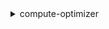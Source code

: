<details>

<summary>
compute-optimizer
</summary>

- <details><summary>describe-recommendation-export-jobs</summary>

  * --job-ids
  * --filters
  * --next-token
  * --max-results
  * --cli-input-json
  * --cli-input-yaml
  * --generate-cli-skeleton


- <details><summary>export-auto-scaling-group-recommendations</summary>

  * --account-ids
  * --filters
  * --fields-to-export
  * --s3-destination-config
  * --file-format
  * --include-member-accounts
  * --no-include-member-accounts
  * --cli-input-json
  * --cli-input-yaml
  * --generate-cli-skeleton


- <details><summary>export-ebs-volume-recommendations</summary>

  * --account-ids
  * --filters
  * --fields-to-export
  * --s3-destination-config
  * --file-format
  * --include-member-accounts
  * --no-include-member-accounts
  * --cli-input-json
  * --cli-input-yaml
  * --generate-cli-skeleton


- <details><summary>export-ec2-instance-recommendations</summary>

  * --account-ids
  * --filters
  * --fields-to-export
  * --s3-destination-config
  * --file-format
  * --include-member-accounts
  * --no-include-member-accounts
  * --cli-input-json
  * --cli-input-yaml
  * --generate-cli-skeleton


- <details><summary>export-lambda-function-recommendations</summary>

  * --account-ids
  * --filters
  * --fields-to-export
  * --s3-destination-config
  * --file-format
  * --include-member-accounts
  * --no-include-member-accounts
  * --cli-input-json
  * --cli-input-yaml
  * --generate-cli-skeleton


- <details><summary>get-auto-scaling-group-recommendations</summary>

  * --account-ids
  * --auto-scaling-group-arns
  * --next-token
  * --max-results
  * --filters
  * --cli-input-json
  * --cli-input-yaml
  * --generate-cli-skeleton


- <details><summary>get-ebs-volume-recommendations</summary>

  * --volume-arns
  * --next-token
  * --max-results
  * --filters
  * --account-ids
  * --cli-input-json
  * --cli-input-yaml
  * --generate-cli-skeleton


- <details><summary>get-ec2-instance-recommendations</summary>

  * --instance-arns
  * --next-token
  * --max-results
  * --filters
  * --account-ids
  * --cli-input-json
  * --cli-input-yaml
  * --generate-cli-skeleton


- <details><summary>get-ec2-recommendation-projected-metrics</summary>

  * --instance-arn
  * --stat
  * --period
  * --start-time
  * --end-time
  * --cli-input-json
  * --cli-input-yaml
  * --generate-cli-skeleton


- <details><summary>get-enrollment-status</summary>

  * --cli-input-json
  * --cli-input-yaml
  * --generate-cli-skeleton


- <details><summary>get-lambda-function-recommendations</summary>

  * --function-arns
  * --account-ids
  * --filters
  * --next-token
  * --max-results
  * --cli-input-json
  * --cli-input-yaml
  * --generate-cli-skeleton


- <details><summary>get-recommendation-summaries</summary>

  * --account-ids
  * --next-token
  * --max-results
  * --cli-input-json
  * --cli-input-yaml
  * --generate-cli-skeleton


- <details><summary>help</summary>

  * 


- <details><summary>update-enrollment-status</summary>

  * --status
  * --include-member-accounts
  * --no-include-member-accounts
  * --cli-input-json
  * --cli-input-yaml
  * --generate-cli-skeleton


</details>

